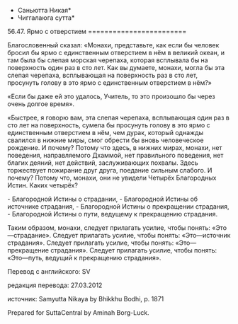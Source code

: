 * Саньютта Никая*
* Чиггалаюга сутта*

56\.47\. Ярмо с отверстием
\=\=\=\=\=\=\=\=\=\=\=\=\=\=\=\=\=\=\=\=\=\=\=\=

Благословенный сказал: «Монахи, представьте, как если бы человек бросил бы ярмо с единственным отверстием в нём в великий океан, и там была бы слепая морская черепаха, которая всплывала бы на поверхность один раз в сто лет\. Как вы думаете, монахи, могла бы эта слепая черепаха, всплывающая на поверхность раз в сто лет, просунуть голову в это ярмо с единственным отверстием в нём?»

«Если бы даже ей это удалось, Учитель, то это произошло бы через очень долгое время»\.

«Быстрее, я говорю вам, эта слепая черепаха, всплывающая один раз в сто лет на поверхность, сумела бы просунуть голову в это ярмо с единственным отверстием в нём, чем дурак, который однажды свалился в нижние миры, смог обрести бы вновь человеческое рождение\. И почему? Потому что здесь, в нижних мирах, монахи, нет поведения, направляемого Дхаммой, нет правильного поведения, нет благих деяний, нет действий, заслуживающих похвалы\. Здесь торжествует пожирание друг друга, поедание сильным слабого\. И почему? Потому что, монахи, они не увидели Четырёх Благородных Истин\. Каких четырёх?

\- Благородной Истины о страдании,
\- Благородной Истины об источнике страдания,
\- Благородной Истины о прекращении страдания,
\- Благородной Истины о пути, ведущему к прекращению страдания\.

Таким образом, монахи, следует прилагать усилие, чтобы понять: «Это—страдание»\. Следует прилагать усилие, чтобы понять: «Это—источник страдания»\. Следует прилагать усилие, чтобы понять: «Это—прекращение страдания»\. Следует прилагать усилие, чтобы понять: «Это—путь, ведущий к прекращению страдания»\.

Перевод с английского: SV

редакция перевода: 27\.03\.2012

источник: Samyutta Nikaya by Bhikkhu Bodhi, p\. 1871

Prepared for SuttaCentral by Aminah Borg\-Luck\.